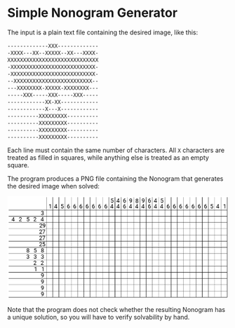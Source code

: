 # Simple Nonogram Generator

The input is a plain text file containing the desired image, like this:

```text
-------------XXX-------------
-XXXX---XX--XXXXX--XX---XXXX-
XXXXXXXXXXXXXXXXXXXXXXXXXXXXX
-XXXXXXXXXXXXXXXXXXXXXXXXXXX-
-XXXXXXXXXXXXXXXXXXXXXXXXXXX-
--XXXXXXXXXXXXXXXXXXXXXXXXX--
---XXXXXXXX-XXXXX-XXXXXXXX---
-----XXX-----XXX-----XXX-----
------------XX-XX------------
------------X---X------------
----------XXXXXXXXX----------
----------XXXXXXXXX----------
----------XXXXXXXXX----------
----------XXXXXXXXX----------

```

Each line must contain the same number of characters. All `X` characters are treated as filled in squares, while anything else is treated as an empty square.

The program produces a PNG file containing the Nonogram that generates the desired image when solved:

![Generated Nonogram](out.png)

Note that the program does not check whether the resulting Nonogram has a unique solution, so you will have to verify solvability by hand.
